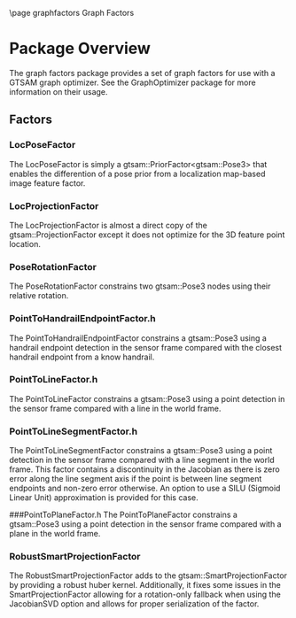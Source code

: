 \page graphfactors Graph Factors

# Package Overview
The graph factors package provides a set of graph factors for use with a GTSAM graph optimizer. See the GraphOptimizer package for more information on their usage.

## Factors

### LocPoseFactor
The LocPoseFactor is simply a gtsam::PriorFactor\<gtsam::Pose3\> that enables the differention of a pose prior from a localization map-based image feature factor.

### LocProjectionFactor
The LocProjectionFactor is almost a direct copy of the gtsam::ProjectionFactor except it does not optimize for the 3D feature point location.

### PoseRotationFactor
The PoseRotationFactor constrains two gtsam::Pose3 nodes using their relative rotation.

### PointToHandrailEndpointFactor.h
The PointToHandrailEndpointFactor constrains a gtsam::Pose3 using a handrail endpoint detection in the sensor frame compared with the closest handrail endpoint from a know handrail. 

### PointToLineFactor.h
The PointToLineFactor constrains a gtsam::Pose3 using a point detection in the sensor frame compared with a line in the world frame.

### PointToLineSegmentFactor.h
The PointToLineSegmentFactor constrains a gtsam::Pose3 using a point detection in the sensor frame compared with a line segment in the world frame.  This factor contains a discontinuity in the Jacobian as there is zero error along the line segment axis if the point is between line segment endpoints and non-zero error otherwise.  An option to use a SILU (Sigmoid Linear Unit) approximation is provided for this case.

###PointToPlaneFactor.h
The PointToPlaneFactor constrains a gtsam::Pose3 using a point detection in the sensor frame compared with a plane in the world frame.

### RobustSmartProjectionFactor
The RobustSmartProjectionFactor adds to the gtsam::SmartProjectionFactor by providing a robust huber kernel.  Additionally, it fixes some issues in the SmartProjectionFactor allowing for a rotation-only fallback when using the JacobianSVD option and allows for proper serialization of the factor.

